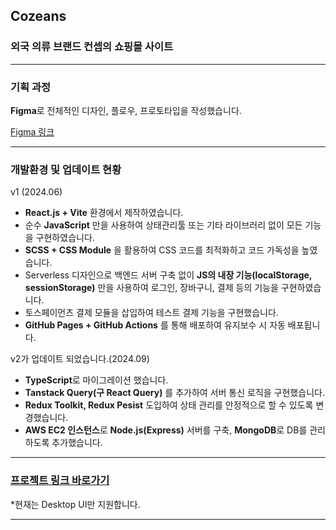 ## Cozeans

### 외국 의류 브랜드 컨셉의 쇼핑몰 사이트

---

### 기획 과정

**Figma**로 전체적인 디자인, 플로우, 프로토타입을 작성했습니다.

[Figma 링크](https://www.figma.com/file/MNikfDmMLnlA5feq2UEz8C/cozeans?type=design&node-id=0%3A1&mode=design&t=veY0grOAcf5jlIRI-1)

---

### 개발환경 및 업데이트 현황

v1 (2024.06)

- **React.js + Vite** 환경에서 제작하였습니다.
- 순수 **JavaScript** 만을 사용하여 상태관리툴 또는 기타 라이브러리 없이 모든 기능을 구현하였습니다.
- **SCSS + CSS Module** 을 활용하여 CSS 코드를 최적화하고 코드 가독성을 높였습니다.
- Serverless 디자인으로 백엔드 서버 구축 없이 **JS의 내장 기능(localStorage, sessionStorage)** 만을 사용하여 로그인, 장바구니, 결제 등의 기능을 구현하였습니다.
- 토스페이먼츠 결제 모듈을 삽입하여 테스트 결제 기능을 구현했습니다.
- **GitHub Pages + GitHub Actions** 를 통해 배포하여 유지보수 시 자동 배포됩니다.

v2가 업데이트 되었습니다.(2024.09)

- **TypeScript**로 마이그레이션 했습니다.
- **Tanstack Query(구 React Query)** 를 추가하여 서버 통신 로직을 구현했습니다.
- **Redux Toolkit, Redux Pesist** 도입하여 상태 관리를 안정적으로 할 수 있도록 변경했습니다.
- **AWS EC2 인스턴스**로 **Node.js(Express)** 서버를 구축, **MongoDB**로 DB를 관리하도록 추가했습니다.

---

### [프로젝트 링크 바로가기](https://son9son9.github.io/cozeans/)

\*현재는 Desktop UI만 지원합니다.

---
